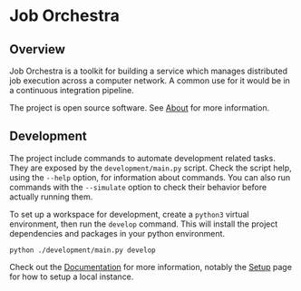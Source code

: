# Job Orchestra


## Overview

Job Orchestra is a toolkit for building a service which manages distributed job execution across a computer network.
A common use for it would be in a continuous integration pipeline.

The project is open source software. See [About](about.md) for more information.


## Development

The project include commands to automate development related tasks. They are exposed by the `development/main.py` script. Check the script help, using the `--help` option, for information about commands. You can also run commands with the `--simulate` option to check their behavior before actually running them.


To set up a workspace for development, create a `python3` virtual environment, then run the `develop` command. This will install the project dependencies and packages in your python environment.

```
python ./development/main.py develop
```

Check out the [Documentation](documentation) for more information, notably the [Setup](documentation/setup.md) page for how to setup a local instance.
